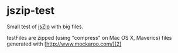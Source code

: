 jszip-test
==========
Small test of [jsZip][1] with big files.

testFiles are zipped (using "compress" on Mac OS X, Maverics) files generated with [http://www.mockaroo.com/][2] 


  [1]: https://github.com/Stuk/jszip
  [2]: http://www.mockaroo.com/
